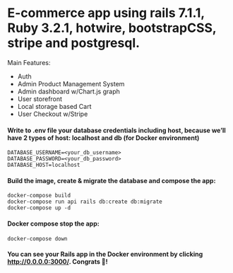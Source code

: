 # E-commerce app using rails 7.1.1, Ruby 3.2.1, hotwire, bootstrapCSS, stripe and postgresql.

Main Features:
- Auth
- Admin Product Management System
- Admin dashboard w/Chart.js graph
- User storefront
- Local storage based Cart
- User Checkout w/Stripe

#### Write to .env file your database credentials including host, because we’ll have 2 types of host: localhost and db (for Docker environment)
```
DATABASE_USERNAME=<your_db_username>
DATABASE_PASSWORD=<your_db_password>
DATABASE_HOST=localhost
```

#### Build the image, create & migrate the database and compose the app:
```
docker-compose build
docker-compose run api rails db:create db:migrate
docker-compose up -d
```
#### Docker compose stop the app:
```
docker-compose down
```

#### You can see your Rails app in the Docker environment by clicking http://0.0.0.0:3000/. Congrats 🎉!
